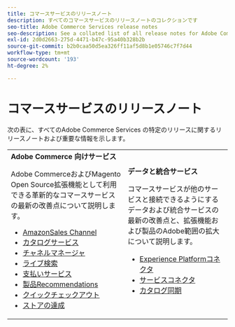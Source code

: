 ```yaml
---
title: コマースサービスのリリースノート
description: すべてのコマースサービスのリリースノートのコレクションです
seo-title: Adobe Commerce Services release notes
seo-description: See a collated list of all release notes for Adobe Commerce Services and related data and integration services.
exl-id: 2d0d2663-275d-4471-b47c-95a40b328b2b
source-git-commit: b2b0caa50d5ea326ff11af5d8b1e05746c7f7d44
workflow-type: tm+mt
source-wordcount: '193'
ht-degree: 2%

---
```


# コマースサービスのリリースノート

次の表に、すべてのAdobe Commerce Services の特定のリリースに関するリリースノートおよび重要な情報を示します。

<table>
  <tbody>
    <tr>
      <td><strong>Adobe Commerce 向けサービス</strong>
        <p>Adobe CommerceおよびMagento Open Source拡張機能として利用できる革新的なコマースサービスの最新の改善点について説明します。</p>
          <ul>
            <li><a href="https://experienceleague.adobe.com/docs/commerce-channels/amazon/release-notes.html">AmazonSales Channel</a></li>
            <li><a href="https://experienceleague.adobe.com/docs/commerce-merchant-services/catalog-service/release-notes.html">カタログサービス</a></li>
            <li><a href="https://experienceleague.adobe.com/docs/commerce-channels/channel-manager/release-notes.html">チャネルマネージャ</a></li>
            <li><a href="https://experienceleague.adobe.com/docs/commerce-merchant-services/live-search/release-notes.html">ライブ検索</a></li>
            <li><a href="https://experienceleague.adobe.com/docs/commerce-merchant-services/payment-services/release-notes.html">支払いサービス</a></li>
            <li><a href="https://experienceleague.adobe.com/docs/commerce-merchant-services/product-recommendations/release-notes.html">製品Recommendations</a></li>
            <li><a href="https://experienceleague.adobe.com/docs/commerce-merchant-services/quick-checkout/release-notes.html?lang=en">クイックチェックアウト</a></li>
            <li><a href="https://experienceleague.adobe.com/docs/commerce-merchant-services/store-fulfillment/release-notes.html?lang=en">ストアの達成</a></li>
          </ul>
        </td>
      <td><strong>データと統合サービス</strong>
        <p>コマースサービスが他のサービスと接続できるようにするデータおよび統合サービスの最新の改善点と、拡張機能および製品のAdobe範囲の拡大について説明します。</p>
          <ul>
            <li><a href="https://experienceleague.adobe.com/docs/commerce-merchant-services/experience-platform-connector/release-notes.html?lang=en">Experience Platformコネクタ</a></li>
            <li><a href="https://experienceleague.adobe.com/docs/commerce-merchant-services/user-guides/saas.html">サービスコネクタ</a></li>
            <li><a href="https://experienceleague.adobe.com/docs/commerce-merchant-services/user-guides/data-services/catalog-sync.html">カタログ同期</a></li>
          </ul>
      </td>
    </tr>
  </tbody>
</table>
